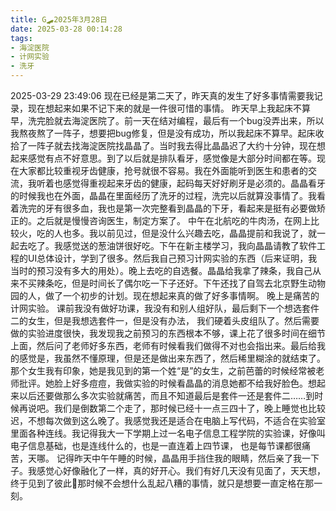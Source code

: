 ```yaml
---
title: G🛹2025年3月28日
date: 2025-03-28 00:14:28
tags:
- 海淀医院
- 计网实验
- 洗牙
---
```


2025-03-29 23:49:06
现在已经是第二天了，昨天真的发生了好多事情需要我记录，现在想起来如果不记下来的就是一件很可惜的事情。
昨天早上我起床不算早，洗完脸就去海淀医院了。前一天在结对编程，最后有一个bug没弄出来，所以我熬夜熬了一阵子，想要把bug修复，但是没有成功，所以我起床不算早。起床收拾了一阵子就去找海淀医院找晶晶了。当时我去得比晶晶迟了大约十分钟，现在想起来感觉有点不好意思。到了以后就是排队看牙，感觉像是大部分时间都在等。现在大家都比较重视牙齿健康，抢号就很不容易。我在外面能听到医生和患者的交流，我听着也感觉得重视起来牙齿的健康，起码每天好好刷牙是必须的。晶晶看牙的时候我也在外面，晶晶在里面经历了洗牙的过程，洗完以后就算没事情了。我看着洗完的牙有很多血，我也是第一次完整看到晶晶的下牙，看起来是挺有必要做矫正的。之后就是慢慢咨询医生，制定方案了。
中午在北航吃的牛肉汤，在网上比较火，吃的人也多。我以前见过，但是没什么兴趣去吃，晶晶提前和我说了，就一起去吃了。我感觉送的葱油饼很好吃。下午在新主楼学习，我向晶晶请教了软件工程的UI总体设计，学到了很多。然后我自己预习计网实验的东西（后来证明，我当时的预习没有多大的用处）。晚上去吃的自选餐。晶晶给我拿了辣条，我自己从来不买辣条吃，但是时间长了偶尔吃一下子还好。下午还找了自驾去北京野生动物园的人，做了一个初步的计划。现在想起来真的做了好多事情啊。
晚上是痛苦的计网实验。
课前我没有做好功课，我没有和别人组好队，最后剩下一个想选套件二的女生，但是我想选套件一，但是没有办法， 我们硬着头皮组队了。然后需要做的实验进度很快，我发现我之前预习的东西根本不够，课上花了很多时间在细节上面，然后问了老师好多东西，老师有时候看我们做得不对也会指出来。最后给我的感觉是，我虽然不懂原理，但是还是做出来东西了，然后稀里糊涂的就结束了。那个女生我有印象，她是我见到的第一个姓“是”的女生，之前芭蕾的时候经常被老师批评。她脸上好多痘痘，我做实验的时候看晶晶的消息她都不给我好脸色。想起来以后还要做那么多次实验就痛苦，而且不知道最后是套件一还是套件二……到时候再说吧。我们是倒数第二个走了，那时候已经十一点三四十了，晚上睡觉也比较迟，不想每次做到这么晚了。我感觉我还是适合在电脑上写代码，不适合在实验室里面各种连线。我记得我大一下学期上过一名电子信息工程学院的实验课，好像叫电子信息基础，也是连线什么的，也是一直连着上四节课， 也是每节课都很痛苦，天哪。
记得昨天中午午睡的时候，晶晶用手挡住我的眼睛，然后亲了我一下子。我感觉心好像融化了一样，真的好开心。我们有好几天没有见面了，天天想，终于见到了彼此🥰那时候不会想什么乱起八糟的事情，就只是想要一直定格在那一刻。
